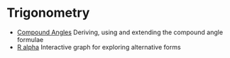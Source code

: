 # Trigonometry

* [Compound Angles](./compound%20angles.ipynb) Deriving, using and extending the compound angle formulae
* [R alpha](./R%20alpha.ipynb) Interactive graph for exploring alternative forms
